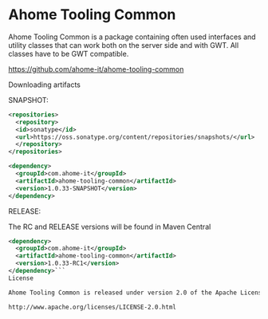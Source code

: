 Ahome Tooling Common
======

Ahome Tooling Common is a package containing often used interfaces and utility classes that can work both on the server side and with GWT. All classes have to be GWT compatible.

https://github.com/ahome-it/ahome-tooling-common

Downloading artifacts

SNAPSHOT:

```xml
<repositories>
  <repository>
  <id>sonatype</id>
  <url>https://oss.sonatype.org/content/repositories/snapshots/</url>
  </repository>
</repositories>

<dependency>
  <groupId>com.ahome-it</groupId>
  <artifactId>ahome-tooling-common</artifactId>
  <version>1.0.33-SNAPSHOT</version>
</dependency>
```

RELEASE:

The RC and RELEASE versions will be found in Maven Central

```xml
<dependency>
  <groupId>com.ahome-it</groupId>
  <artifactId>ahome-tooling-common</artifactId>
  <version>1.0.33-RC1</version>
</dependency>```
License

Ahome Tooling Common is released under version 2.0 of the Apache License.

http://www.apache.org/licenses/LICENSE-2.0.html
